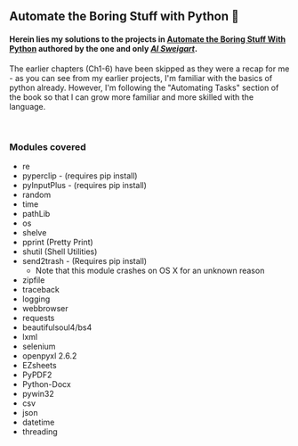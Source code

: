 ## Automate the Boring Stuff with Python :snake:

#### Herein lies my solutions to the projects in [Automate the Boring Stuff With Python](https://automatetheboringstuff.com/) authored by the one and only [_Al Sweigart_](https://alsweigart.com/).

The earlier chapters (Ch1-6) have been skipped as they were a recap for me - as you can see from my earlier projects, I'm familiar with the basics of python already. However, I'm following the "Automating Tasks" section of the book so that I can grow more familiar and more skilled with the language. 

<br>

### Modules covered

- re
- pyperclip  - (requires pip install)
- pyInputPlus - (requires pip install)
- random
- time
- pathLib
- os
- shelve
- pprint (Pretty Print)
- shutil (Shell Utilities)
- send2trash - (Requires pip install)
	- Note that this module crashes on OS X for an unknown reason
- zipfile
- traceback
- logging
- webbrowser
- requests
- beautifulsoul4/bs4
- lxml
- selenium
- openpyxl 2.6.2
- EZsheets
- PyPDF2
- Python-Docx
- pywin32
- csv
- json
- datetime
- threading
